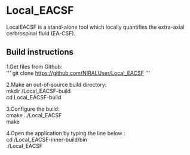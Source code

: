 

# Local_EACSF

LocalEACSF is a stand-alone tool which locally quantifies the extra-axial
cerbrospinal fluid (EA-CSF).

<h2>Build instructions</h2>

1.Get files from Github:  
  ''' 
  git clone https://github.com/NIRALUser/Local_EACSF
  '''

2.Make an out-of-source build directory:  
  mkdir /Local_EACSF-build\
  cd Local_EACSF-build 
  
   


3.Configure the build:  
  cmake ../Local_EACSF  \
  make  

4.Open the application by typing the line below :  
  cd /Local_EACSF-inner-build/bin \
  ./Local_EACSF
